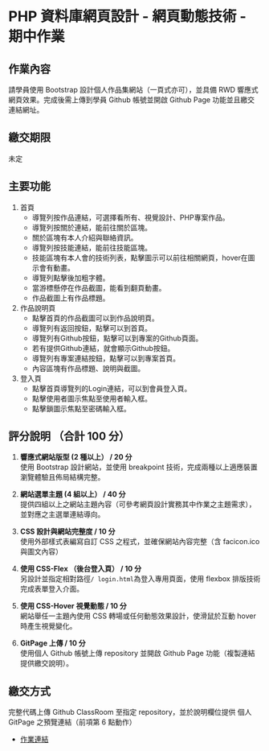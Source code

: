 # PHP 資料庫網頁設計 - 網頁動態技術 - 期中作業

## 作業內容
請學員使⽤ Bootstrap 設計個人作品集網站（一頁式亦可），並具備 RWD 響應式網頁效果。完成後需上傳到學員 Github 帳號並開啟 Github Page 功能並且繳交連結網址。

##	繳交期限
未定

## 主要功能
1. 首頁
    * 導覽列按作品連結，可選擇看所有、視覺設計、PHP專案作品。
    * 導覽列按關於連結，能前往關於區塊。
    * 關於區塊有本人介紹與聯絡資訊。
    * 導覽列按技能連結，能前往技能區塊。
    * 技能區塊有本人會的技術列表，點擊圖示可以前往相關網頁，hover在圖示會有動畫。
    * 導覽列點擊後加粗字體。
    * 當游標懸停在作品截圖，能看到翻頁動畫。
    * 作品截圖上有作品標題。
2. 作品說明頁
    * 點擊首頁的作品截圖可以到作品說明頁。
    * 導覽列有返回按鈕，點擊可以到首頁。
    * 導覽列有Github按鈕，點擊可以到專案的Github頁面。
    * 若有提供Github連結，就會顯示Github按鈕。
    * 導覽列有專案連結按鈕，點擊可以到專案首頁。
    * 內容區塊有作品標題、說明與截圖。
3. 登入頁
    * 點擊首頁導覽列的Login連結，可以到會員登入頁。
    * 點擊使用者圖示焦點至使用者輸入框。
    * 點擊鎖圖示焦點至密碼輸入框。
    
##	評分說明 （合計 100 分）
1. **響應式網站版型 (2 種以上） / 20 分**
<br>使用 Bootstrap 設計網站，並使用 breakpoint 技術，完成兩種以上適應裝置瀏覽體驗且佈局結構完整。

2. **網站選單主題 (4 組以上） / 40 分**
<br>提供四組以上之網站主題內容（可參考網頁設計實務其中作業之主題需求），並對應之主選單連結導向。

3. **CSS 設計與網站完整度 / 10 分**
<br>使用外部樣式表編寫自訂 CSS 之程式，並確保網站內容完整（含 facicon.ico 與圖文內容）

4. **使用 CSS-Flex （後台登入頁） / 10 分**
<br>另設計並指定相對路徑`/ login.html`為登入專用頁面，使用 flexbox 排版技術完成表單登入介面。

5. **使用 CSS-Hover 視覺動態 / 10 分**
<br>網站舉任一主題內使用 CSS 轉場或任何動態效果設計，使滑鼠於互動 hover 時產生視覺變化。

6. **GitPage 上傳 / 10 分**
<br>使用個人 Github 帳號上傳 repository 並開啟 Github Page 功能（複製連結提供繳交說明）。

## 繳交方式
完整代碼上傳 Github ClassRoom 至指定 repository，並於說明欄位提供 個人 GitPage 之預覽連結（前項第 6 點動作）

* [作業連結](https://zhihau.github.io/WebFrontend_Midterm-zhihau/)